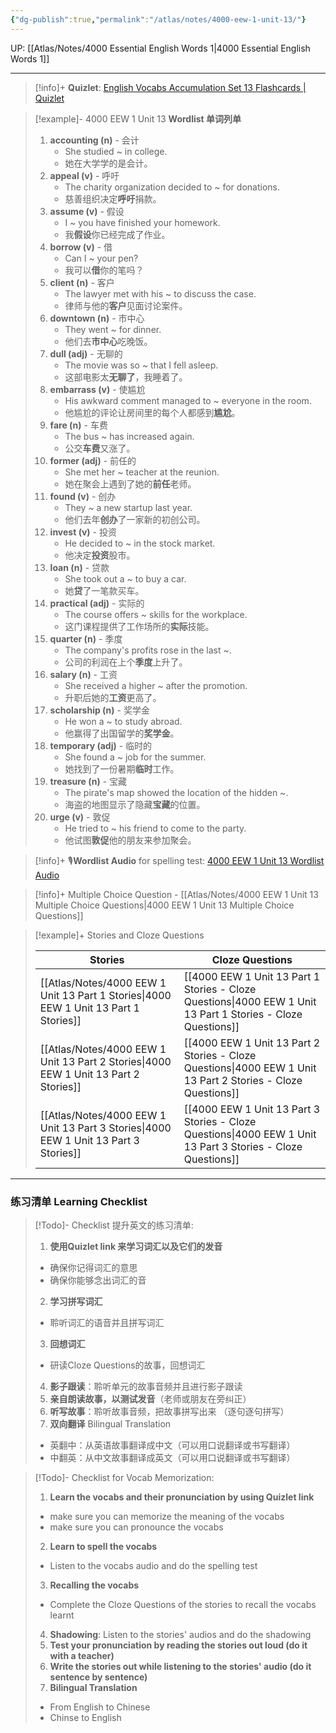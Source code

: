 ```yaml
---
{"dg-publish":true,"permalink":"/atlas/notes/4000-eew-1-unit-13/"}
---
```


UP: [[Atlas/Notes/4000 Essential English Words 1\|4000 Essential English Words 1]]

---
> [!info]+ **Quizlet**: [English Vocabs Accumulation Set 13 Flashcards | Quizlet](https://quizlet.com/my/930195429/english-vocabs-accumulation-set-13-flash-cards/?i=1vbzw5&x=1qqt)

> [!example]- 4000 EEW 1 Unit 13 **Wordlist 单词列单**
> 1. **accounting (n)** - 会计
>     - She studied ~ in college.
>     - 她在大学学的是会计。
> 2. **appeal (v)** - 呼吁
>     - The charity organization decided to ~ for donations.
>     - 慈善组织决定**呼吁**捐款。
> 3. **assume (v)** - 假设
>     -  I ~ you have finished your homework.
>     - 我**假设**你已经完成了作业。
> 4. **borrow (v)** - 借
>     - Can I ~ your pen?
>     - 我可以**借**你的笔吗？
> 5. **client (n)** - 客户
>     - The lawyer met with his ~ to discuss the case.
>     - 律师与他的**客户**见面讨论案件。
> 6. **downtown (n)** - 市中心
>     - They went ~ for dinner.
>     - 他们去**市中心**吃晚饭。
> 7. **dull (adj)** - 无聊的
>     - The movie was so ~ that I fell asleep.
>     - 这部电影太**无聊了**，我睡着了。
> 8. **embarrass (v)** - 使尴尬
>     - His awkward comment managed to ~ everyone in the room.
>     - 他尴尬的评论让房间里的每个人都感到**尴尬**。
> 9. **fare (n)** - 车费
>     - The bus ~ has increased again.
>     - 公交**车费**又涨了。
> 10. **former (adj)** - 前任的
>     - She met her ~ teacher at the reunion.
>     - 她在聚会上遇到了她的**前任**老师。
> 11. **found (v)** - 创办
>     - They ~ a new startup last year.
>     - 他们去年**创办**了一家新的初创公司。
> 12. **invest (v)** - 投资
>     - He decided to ~ in the stock market.
>     - 他决定**投资**股市。
> 13. **loan (n)** - 贷款
>     - She took out a ~ to buy a car.
>     - 她**贷**了一笔款买车。
> 14. **practical (adj)** - 实际的
>     - The course offers ~ skills for the workplace.
>     - 这门课程提供了工作场所的**实际**技能。
> 15. **quarter (n)** - 季度
>     - The company's profits rose in the last ~.
>     - 公司的利润在上个**季度**上升了。
> 16. **salary (n)** - 工资
>     - She received a higher ~ after the promotion.
>     - 升职后她的**工资**更高了。
> 17. **scholarship (n)** - 奖学金
>     - He won a ~ to study abroad.
>     - 他赢得了出国留学的**奖学金**。
> 18. **temporary (adj)** - 临时的
>     - She found a ~ job for the summer.
>     - 她找到了一份暑期**临时**工作。
> 19. **treasure (n)** - 宝藏
>     - The pirate's map showed the location of the hidden ~.
>     - 海盗的地图显示了隐藏**宝藏**的位置。
> 20. **urge (v)** - 敦促
>     - He tried to ~ his friend to come to the party.
>     - 他试图**敦促**他的朋友来参加聚会。

> [!info]+ 🎙️**Wordlist Audio** for spelling test: [4000 EEW 1 Unit 13 Wordlist Audio](https://drive.google.com/file/d/10ii6sL0ktYOBCZcsZ4G2ImoCaAraYjZa/view?usp=drive_link) 

> [!info]+  Multiple Choice Question - [[Atlas/Notes/4000 EEW 1 Unit 13 Multiple Choice Questions\|4000 EEW 1 Unit 13 Multiple Choice Questions]]

> [!example]+ Stories and Cloze Questions
>
> | Stories                               | Cloze Questions                                         |
> | ------------------------------------- | ------------------------------------------------------- |
> | [[Atlas/Notes/4000 EEW 1 Unit 13 Part 1 Stories\|4000 EEW 1 Unit 13 Part 1 Stories]] | [[4000 EEW 1 Unit 13 Part 1 Stories - Cloze Questions\|4000 EEW 1 Unit 13 Part 1 Stories - Cloze Questions]] |
> | [[Atlas/Notes/4000 EEW 1 Unit 13 Part 2 Stories\|4000 EEW 1 Unit 13 Part 2 Stories]] | [[4000 EEW 1 Unit 13 Part 2 Stories - Cloze Questions\|4000 EEW 1 Unit 13 Part 2 Stories - Cloze Questions]] |
> | [[Atlas/Notes/4000 EEW 1 Unit 13 Part 3 Stories\|4000 EEW 1 Unit 13 Part 3 Stories]] | [[4000 EEW 1 Unit 13 Part 3 Stories - Cloze Questions\|4000 EEW 1 Unit 13 Part 3 Stories - Cloze Questions]] |

---
### 练习清单 Learning Checklist

> [!Todo]- Checklist 提升英文的练习清单:
> 1. **使用Quizlet link 来学习词汇以及它们的发音** 
>	- 确保你记得词汇的意思 
>	- 确保你能够念出词汇的音 
> 2. **学习拼写词汇** 
>	- 聆听词汇的语音并且拼写词汇 
> 3. **回想词汇**
>	- 研读Cloze Questions的故事，回想词汇 
> 4. **影子跟读**：聆听单元的故事音频并且进行影子跟读 
> 5. **亲自朗读故事，以测试发音**（老师或朋友在旁纠正）
> 6. **听写故事**：聆听故事音频，把故事拼写出来 （逐句逐句拼写）
> 7. **双向翻译** Bilingual Translation 
>	- 英翻中：从英语故事翻译成中文（可以用口说翻译或书写翻译）
>	- 中翻英：从中文故事翻译成英文（可以用口说翻译或书写翻译）

> [!Todo]- Checklist for Vocab Memorization:
> 
> 1. **Learn the vocabs and their pronunciation by using Quizlet link**
>	- make sure you can memorize the meaning of the vocabs
>	- make sure you can pronounce the vocabs
> 2. **Learn to spell the vocabs**
>	- Listen to the vocabs audio and do the spelling test
> 3. **Recalling the vocabs**
>	- Complete the Cloze Questions of the stories to recall the vocabs learnt
> 4. **Shadowing**: Listen to the stories' audios and do the shadowing
> 5. **Test your pronunciation by reading the stories out loud (do it with a teacher)**
> 6. **Write the stories out while listening to the stories' audio (do it sentence by sentence)**
> 7. **Bilingual Translation** 
> 	- From English to Chinese
> 	- Chinse to English











